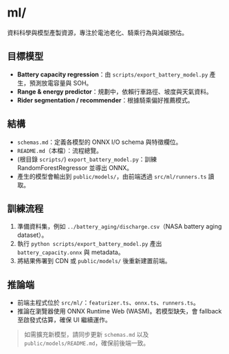 # ml/

資料科學與模型產製資源，專注於電池老化、騎乘行為與減碳預估。

## 目標模型
- **Battery capacity regression**：由 `scripts/export_battery_model.py` 產生，預測放電容量與 SOH。
- **Range & energy predictor**：規劃中，依賴行車路徑、坡度與天氣資料。
- **Rider segmentation / recommender**：根據騎乘偏好推薦模式。

## 結構
- `schemas.md`：定義各模型的 ONNX I/O schema 與特徵欄位。
- `README.md`（本檔）：流程總覽。
- (根目錄 `scripts/`) `export_battery_model.py`：訓練 RandomForestRegressor 並導出 ONNX。
- 產生的模型會輸出到 `public/models/`，由前端透過 `src/ml/runners.ts` 讀取。

## 訓練流程
1. 準備資料集，例如 `../battery_aging/discharge.csv`（NASA battery aging dataset）。
2. 執行 `python scripts/export_battery_model.py` 產出 `battery_capacity.onnx` 與 metadata。
3. 將結果佈署到 CDN 或 `public/models/` 後重新建置前端。

## 推論端
- 前端主程式位於 `src/ml/`：`featurizer.ts`、`onnx.ts`、`runners.ts`。
- 推論在瀏覽器使用 ONNX Runtime Web (WASM)。若模型缺失，會 fallback 至啟發式估算，確保 UI 繼續運作。

> 如需擴充新模型，請同步更新 `schemas.md` 以及 `public/models/README.md`，確保前後端一致。
